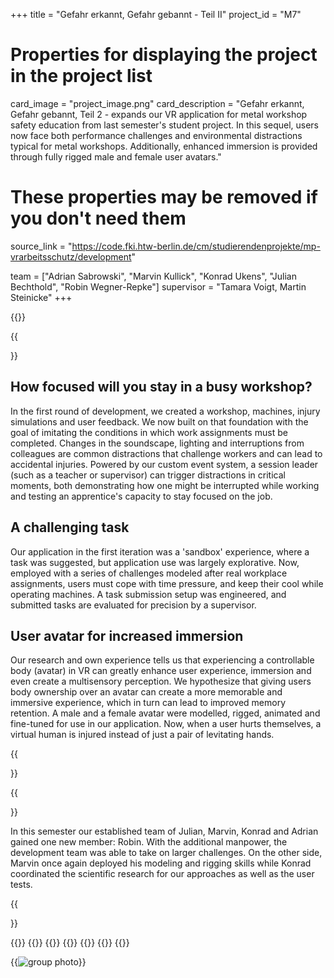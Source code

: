 +++
title = "Gefahr erkannt, Gefahr gebannt - Teil II"
project_id = "M7"

# Properties for displaying the project in the project list
card_image = "project_image.png"
card_description = "Gefahr erkannt, Gefahr gebannt, Teil 2 - expands our VR application for metal workshop safety education from last semester's student project. In this sequel, users now face both performance challenges and environmental distractions typical for metal workshops. Additionally, enhanced immersion is provided through fully rigged male and female user avatars."

# These properties may be removed if you don't need them
source_link = "https://code.fki.htw-berlin.de/cm/studierendenprojekte/mp-vrarbeitsschutz/development"

team = ["Adrian Sabrowski", "Marvin Kullick", "Konrad Ukens", "Julian Bechthold", "Robin Wegner-Repke"]
supervisor = "Tamara Voigt, Martin Steinicke"
+++

{{<mediathek id="9b0db47e56bcdbc3dd23bc65a125ce50" title="Our Presentation">}}	

{{<section title="Summary">}}


How focused will you stay in a busy workshop?
------


In the first round of development, we created a workshop, machines, injury simulations and user feedback. We now built on that foundation with the goal of imitating the conditions in which work assignments must be completed. 
Changes in the soundscape, lighting and interruptions from colleagues are common distractions that challenge workers and can lead to accidental injuries. 
Powered by our custom event system, a session leader (such as a teacher or supervisor) can trigger distractions in critical moments, both demonstrating how one might be interrupted while working and testing an apprentice's capacity to stay focused on the job. 


A challenging task
------


Our application in the first iteration was a 'sandbox' experience, where a task was suggested, but application use was largely explorative. 
Now, employed with a series of challenges modeled after real workplace assignments, users must cope with time pressure, and keep their cool while operating machines. 
A task submission setup was engineered, and submitted tasks are evaluated for precision by a supervisor. 

User avatar for increased immersion
------


Our research and own experience tells us that experiencing a controllable body (avatar) in VR can greatly enhance user experience, immersion and even create a multisensory perception. 
We hypothesize that giving users body ownership over an avatar can create a more memorable and immersive experience, which in turn can lead to improved memory retention. 
A male and a female avatar were modelled, rigged, animated and fine-tuned for use in our application. 
Now, when a user hurts themselves, a virtual human is injured instead of just a pair of levitating hands.

{{</section >}}

{{<section title="The Team">}}

In this semester our established team of Julian, Marvin, Konrad and Adrian gained one new member: Robin. 
With the additional manpower, the development team was able to take on larger challenges. 
On the other side, Marvin once again deployed his modeling and rigging skills while Konrad coordinated the scientific research for our approaches as well as the user tests.

{{</section >}}

{{<gallery>}}
	{{<team-member image="adrian.jpg" name="Adrian Sabrowski">}}
	{{<team-member image="marvin.jpg" name="Marvin Kullick">}}
	{{<team-member image="julian.png" name="Julian Bechthold">}}
	{{<team-member image="konrad.jpg" name="Konrad Ukens">}}
	{{<team-member image="robin.jpg" name="Robin Wegner-Repke">}}
{{</gallery>}}

{{<image src="team.jpg" alt="group photo" caption="Group photo with our supervisor Tamara after the user test at the AVT">}}
